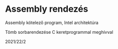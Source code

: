# Assembly rendezés
Assembly kötelező program, Intel architektúra

Tömb sorbarendezése C keretprogrammal meghívval

2021/22/2
